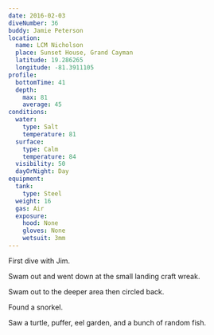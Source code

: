 ```yaml
---
date: 2016-02-03
diveNumber: 36
buddy: Jamie Peterson
location:
  name: LCM Nicholson
  place: Sunset House, Grand Cayman
  latitude: 19.286265
  longitude: -81.3911105
profile:
  bottomTime: 41
  depth:
    max: 81
    average: 45
conditions:
  water:
    type: Salt
    temperature: 81
  surface:
    type: Calm
    temperature: 84
  visibility: 50
  dayOrNight: Day
equipment:
  tank:
    type: Steel
  weight: 16
  gas: Air
  exposure:
    hood: None
    gloves: None
    wetsuit: 3mm
---
```

First dive with Jim.

Swam out and went down at the small landing craft wreak.

Swam out to the deeper area then circled back.

Found a snorkel.

Saw a turtle, puffer, eel garden, and a bunch of random fish.
